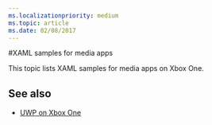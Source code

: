 ```yaml
---
ms.localizationpriority: medium
ms.topic: article
ms.date: 02/08/2017
---
```

#XAML samples for media apps

This topic lists XAML samples for media apps on Xbox One.

## See also
- [UWP on Xbox One](index.md)
